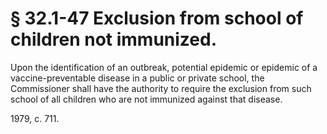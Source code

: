 # § 32.1-47 Exclusion from school of children not immunized.

<p>Upon the identification of an outbreak, potential epidemic or epidemic of a vaccine-preventable disease in a public or private school, the Commissioner shall have the authority to require the exclusion from such school of all children who are not immunized against that disease.</p><p>1979, c. 711.</p>